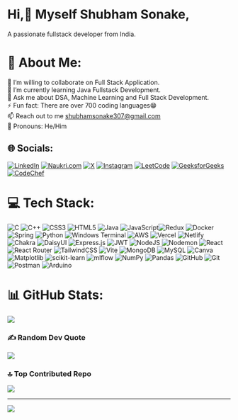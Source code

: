 # Hi,👋 Myself Shubham Sonake,
A passionate fullstack developer from India.

# 💫 About Me:
👯 I’m willing to collaborate on Full Stack Application.<br>🌱 I’m currently learning Java Fullstack Development.<br>💬 Ask me about DSA, Machine Learning and Full Stack Development.<br>⚡ Fun fact: There are over 700 coding languages😁<br>📫 Reach out to me shubhamsonake307@gmail.com<br>👤 Pronouns: He/Him


## 🌐 Socials:
[![LinkedIn](https://img.shields.io/badge/LinkedIn-%230077B5.svg?logo=linkedin&logoColor=white)](https://www.linkedin.com/in/shubham-sonake-410241231) 
[![Naukri.com](https://img.shields.io/badge/Naukri-Profile-orange?style=flat-square&logo=naukri)](https://www.naukri.com/mnjuser/profile?id=&altresid)
[![X](https://img.shields.io/badge/X-black.svg?logo=X&logoColor=white)](https://x.com/Shubham3102003?s=08) 
[![Instagram](https://img.shields.io/badge/Instagram-%23E4405F.svg?logo=Instagram&logoColor=white)](https://www.instagram.com/_shubham17_?igsh=MTdlaGpjeTR6NzQ1aw==) 
[![LeetCode](https://img.shields.io/badge/LeetCode-%23FFA116.svg?logo=leetcode&logoColor=black)](https://leetcode.com/ShubhS_3/)
[![GeeksforGeeks](https://img.shields.io/badge/GeeksforGeeks-%2300C853.svg?logo=geeksforgeeks&logoColor=white)](https://auth.geeksforgeeks.org/user/sonake_ss/)  
[![CodeChef](https://img.shields.io/badge/CodeChef-%23B92B27.svg?logo=codechef&logoColor=white)](https://www.codechef.com/users/imshubh03)


# 💻 Tech Stack:
![C](https://img.shields.io/badge/c-%2300599C.svg?style=flat-square&logo=c&logoColor=white) ![C++](https://img.shields.io/badge/c++-%2300599C.svg?style=flat-square&logo=c%2B%2B&logoColor=white) ![CSS3](https://img.shields.io/badge/css3-%231572B6.svg?style=flat-square&logo=css3&logoColor=white) ![HTML5](https://img.shields.io/badge/html5-%23E34F26.svg?style=flat-square&logo=html5&logoColor=white) ![Java](https://img.shields.io/badge/java-%23ED8B00.svg?style=flat-square&logo=openjdk&logoColor=white) ![JavaScript](https://img.shields.io/badge/javascript-%23323330.svg?style=flat-square&logo=javascript&logoColor=%23F7DF1E)![Redux](https://img.shields.io/badge/redux-%23593d88.svg?style=flat-square&logo=redux&logoColor=white) ![Docker](https://img.shields.io/badge/docker-%230db7ed.svg?style=flat-square&logo=docker&logoColor=white) ![Spring](https://img.shields.io/badge/spring-%236DB33F.svg?style=flat-square&logo=spring&logoColor=white) ![Python](https://img.shields.io/badge/python-3670A0?style=flat-square&logo=python&logoColor=ffdd54) ![Windows Terminal](https://img.shields.io/badge/Windows%20Terminal-%234D4D4D.svg?style=flat-square&logo=windows-terminal&logoColor=white) ![AWS](https://img.shields.io/badge/AWS-%23FF9900.svg?style=flat-square&logo=amazon-aws&logoColor=white) ![Vercel](https://img.shields.io/badge/vercel-%23000000.svg?style=flat-square&logo=vercel&logoColor=white) ![Netlify](https://img.shields.io/badge/netlify-%23000000.svg?style=flat-square&logo=netlify&logoColor=#00C7B7) ![Chakra](https://img.shields.io/badge/chakra-%234ED1C5.svg?style=flat-square&logo=chakraui&logoColor=white) ![DaisyUI](https://img.shields.io/badge/daisyui-5A0EF8?style=flat-square&logo=daisyui&logoColor=white) ![Express.js](https://img.shields.io/badge/express.js-%23404d59.svg?style=flat-square&logo=express&logoColor=%2361DAFB) ![JWT](https://img.shields.io/badge/JWT-black?style=flat-square&logo=JSON%20web%20tokens) ![NodeJS](https://img.shields.io/badge/node.js-6DA55F?style=flat-square&logo=node.js&logoColor=white) ![Nodemon](https://img.shields.io/badge/NODEMON-%23323330.svg?style=flat-square&logo=nodemon&logoColor=%BBDEAD) ![React](https://img.shields.io/badge/react-%2320232a.svg?style=flat-square&logo=react&logoColor=%2361DAFB) ![React Router](https://img.shields.io/badge/React_Router-CA4245?style=flat-square&logo=react-router&logoColor=white) ![TailwindCSS](https://img.shields.io/badge/tailwindcss-%2338B2AC.svg?style=flat-square&logo=tailwind-css&logoColor=white) ![Vite](https://img.shields.io/badge/vite-%23646CFF.svg?style=flat-square&logo=vite&logoColor=white) ![MongoDB](https://img.shields.io/badge/MongoDB-%234ea94b.svg?style=flat-square&logo=mongodb&logoColor=white) ![MySQL](https://img.shields.io/badge/mysql-4479A1.svg?style=flat-square&logo=mysql&logoColor=white) ![Canva](https://img.shields.io/badge/Canva-%2300C4CC.svg?style=flat-square&logo=Canva&logoColor=white) ![Matplotlib](https://img.shields.io/badge/Matplotlib-%23ffffff.svg?style=flat-square&logo=Matplotlib&logoColor=black) ![scikit-learn](https://img.shields.io/badge/scikit--learn-%23F7931E.svg?style=flat-square&logo=scikit-learn&logoColor=white) ![mlflow](https://img.shields.io/badge/mlflow-%23d9ead3.svg?style=flat-square&logo=numpy&logoColor=blue) ![NumPy](https://img.shields.io/badge/numpy-%23013243.svg?style=flat-square&logo=numpy&logoColor=white) ![Pandas](https://img.shields.io/badge/pandas-%23150458.svg?style=flat-square&logo=pandas&logoColor=white) ![GitHub](https://img.shields.io/badge/github-%23121011.svg?style=flat-square&logo=github&logoColor=white) ![Git](https://img.shields.io/badge/git-%23F05033.svg?style=flat-square&logo=git&logoColor=white) ![Postman](https://img.shields.io/badge/Postman-FF6C37?style=flat-square&logo=postman&logoColor=white) ![Arduino](https://img.shields.io/badge/-Arduino-00979D?style=flat-square&logo=Arduino&logoColor=white)

# 📊 GitHub Stats:
![](https://github-readme-stats.vercel.app/api/top-langs/?username=imShubh03&theme=neon&hide_border=false&include_all_commits=false&count_private=false&layout=compact)

### ✍️ Random Dev Quote
![](https://quotes-github-readme.vercel.app/api?type=horizontal&theme=tokyonight)

### 🔝 Top Contributed Repo
![](https://github-contributor-stats.vercel.app/api?username=imShubh03&limit=5&theme=dark&combine_all_yearly_contributions=true)

---
[![](https://visitcount.itsvg.in/api?id=imShubh03&icon=0&color=0)](https://visitcount.itsvg.in)

<!-- Proudly created with GPRM ( https://gprm.itsvg.in ) -->
